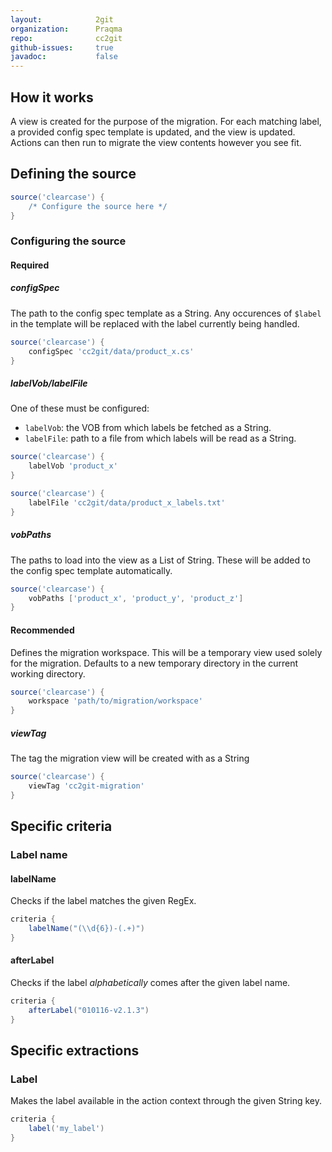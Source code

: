 ```yaml
---
layout:            2git
organization:      Praqma
repo:              cc2git
github-issues:     true
javadoc:           false
---
```


## How it works

A view is created for the purpose of the migration.
For each matching label, a provided config spec template is updated, and the view is updated.
Actions can then run to migrate the view contents however you see fit.

## Defining the source

```groovy
source('clearcase') {
    /* Configure the source here */
}
```

### Configuring the source

#### Required

##### configSpec

The path to the config spec template as a String.
Any occurences of `$label` in the template will be replaced with the label currently being handled.

```groovy
source('clearcase') {
    configSpec 'cc2git/data/product_x.cs'
}
```

##### labelVob/labelFile

One of these must be configured:

* `labelVob`: the VOB from which labels be fetched as a String.
* `labelFile`: path to a file from which labels will be read as a String.

```groovy
source('clearcase') {
    labelVob 'product_x'
}
```

```groovy
source('clearcase') {
    labelFile 'cc2git/data/product_x_labels.txt'
}
```

##### vobPaths

The paths to load into the view as a List of String.
These will be added to the config spec template automatically.

```groovy
source('clearcase') {
    vobPaths ['product_x', 'product_y', 'product_z']
}
```

#### Recommended

Defines the migration workspace. This will be a temporary view used solely for the migration.
Defaults to a new temporary directory in the current working directory.

```groovy
source('clearcase') {
    workspace 'path/to/migration/workspace'
}
```

##### viewTag

The tag the migration view will be created with as a String

```groovy
source('clearcase') {
    viewTag 'cc2git-migration'
}
```

## Specific criteria

### Label name

#### labelName

Checks if the label matches the given RegEx.

```groovy
criteria {
    labelName("(\\d{6})-(.+)")
}
```

#### afterLabel

Checks if the label _alphabetically_ comes after the given label name.

```groovy
criteria {
    afterLabel("010116-v2.1.3")
}
```

## Specific extractions

### Label

Makes the label available in the action context through the given String key.

```groovy
criteria {
    label('my_label')
}
```
